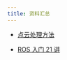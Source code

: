 ```yaml
---
title: 资料汇总
---
```


- [点云处理方法](https://www.bilibili.com/video/BV1f94y117vy/?spm_id_from=333.999.0.0)

- [ROS 入门 21 讲](https://www.bilibili.com/video/BV1zt411G7Vn/?spm_id_from=333.337.search-card.all.click&vd_source=d8c2e3e526bedc57e38d8104bef92447)